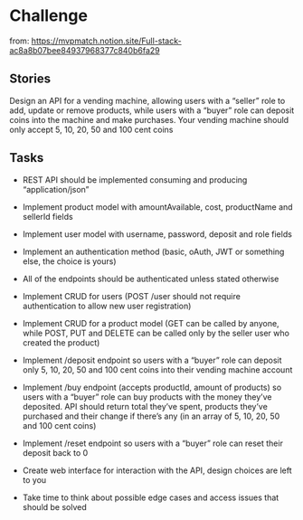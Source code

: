 # Challenge

from: https://mvpmatch.notion.site/Full-stack-ac8a8b07bee84937968377c840b6fa29

## Stories

Design an API for a vending machine, allowing users with a “seller”
role to add, update or remove products, while users with a “buyer”
role can deposit coins into the machine and make purchases. Your
vending machine should only accept 5, 10, 20, 50 and 100 cent coins

## Tasks

- REST API should be implemented consuming and producing
  “application/json”

- Implement product model with amountAvailable, cost, productName and
  sellerId fields

- Implement user model with username, password, deposit and role
  fields

- Implement an authentication method (basic, oAuth, JWT or something
  else, the choice is yours)

- All of the endpoints should be authenticated unless stated otherwise

- Implement CRUD for users (POST /user should not require
  authentication to allow new user registration)

- Implement CRUD for a product model (GET can be called by anyone,
  while POST, PUT and DELETE can be called only by the seller user who
  created the product)

- Implement /deposit endpoint so users with a “buyer” role can deposit
  only 5, 10, 20, 50 and 100 cent coins into their vending machine
  account

- Implement /buy endpoint (accepts productId, amount of products) so
  users with a “buyer” role can buy products with the money they’ve
  deposited. API should return total they’ve spent, products they’ve
  purchased and their change if there’s any (in an array of 5, 10, 20,
  50 and 100 cent coins)

- Implement /reset endpoint so users with a “buyer” role can reset
  their deposit back to 0

- Create web interface for interaction with the API, design choices
  are left to you

- Take time to think about possible edge cases and access issues that
  should be solved

